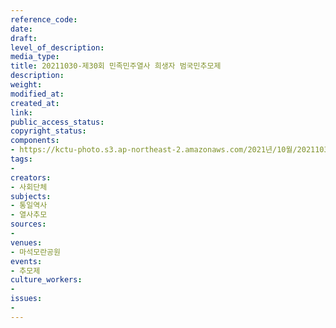 ```yaml
---
reference_code: 
date: 
draft: 
level_of_description: 
media_type: 
title: 20211030-제30회 민족민주열사 희생자 범국민추모제
description: 
weight: 
modified_at: 
created_at: 
link: 
public_access_status: 
copyright_status: 
components:
- https://kctu-photo.s3.ap-northeast-2.amazonaws.com/2021년/10월/20211030-제30회+민족민주열사+희생자+범국민추모제/photo_2021-11-01_14-53-33.jpg
tags:
- 
creators:
- 사회단체
subjects:
- 통일역사
- 열사추모
sources:
- 
venues:
- 마석모란공원
events:
- 추모제
culture_workers:
- 
issues:
- 
---
```

